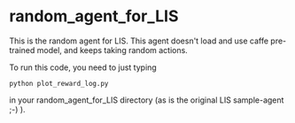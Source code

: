 # random_agent_for_LIS
This is the random agent for LIS. This agent doesn't load and use caffe pre-trained model, and keeps taking random actions.

To run this code, you need to just typing

```
python plot_reward_log.py
```

in your random_agent_for_LIS directory (as is the original LIS sample-agent ;-) ).
